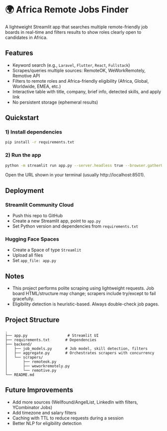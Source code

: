 # 🌍 Africa Remote Jobs Finder

A lightweight Streamlit app that searches multiple remote-friendly job boards in real-time and filters results to show roles clearly open to candidates in Africa.

## Features
- Keyword search (e.g., `Laravel`, `Flutter`, `React`, `Fullstack`)
- Scrapes/queries multiple sources: RemoteOK, WeWorkRemotely, Remotive API
- Filters to remote roles and Africa-friendly eligibility (Africa, Global, Worldwide, EMEA, etc.)
- Interactive table with title, company, brief info, detected skills, and apply link
- No persistent storage (ephemeral results)

## Quickstart

### 1) Install dependencies
```bash
pip install -r requirements.txt
```

### 2) Run the app
```bash
python -m streamlit run app.py --server.headless true --browser.gatherUsageStats false
```

Open the URL shown in your terminal (usually http://localhost:8501).

## Deployment

### Streamlit Community Cloud
- Push this repo to GitHub
- Create a new Streamlit app, point to `app.py`
- Set Python version and dependencies from `requirements.txt`

### Hugging Face Spaces
- Create a Space of type `Streamlit`
- Upload all files
- Set `app_file: app.py`

## Notes
- This project performs polite scraping using lightweight requests. Job board HTML/structure may change; scrapers include try/except to fail gracefully.
- Eligibility detection is heuristic-based. Always double-check job pages.

## Project Structure
```
.
├── app.py                  # Streamlit UI
├── requirements.txt       # Dependencies
├── backend/
│   ├── job_models.py      # Job model, skill detection, filters
│   ├── aggregate.py       # Orchestrates scrapers with concurrency
│   └── scrapers/
│       ├── remoteok.py
│       ├── weworkremotely.py
│       └── remotive.py
└── README.md
```

## Future Improvements
- Add more sources (Wellfound/AngelList, LinkedIn with filters, YCombinator Jobs)
- Add timezone and salary filters
- Caching with TTL to reduce requests during a session
- Better NLP for eligibility detection
